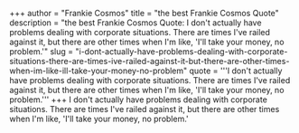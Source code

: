 +++
author = "Frankie Cosmos"
title = "the best Frankie Cosmos Quote"
description = "the best Frankie Cosmos Quote: I don't actually have problems dealing with corporate situations. There are times I've railed against it, but there are other times when I'm like, 'I'll take your money, no problem.'"
slug = "i-dont-actually-have-problems-dealing-with-corporate-situations-there-are-times-ive-railed-against-it-but-there-are-other-times-when-im-like-ill-take-your-money-no-problem"
quote = '''I don't actually have problems dealing with corporate situations. There are times I've railed against it, but there are other times when I'm like, 'I'll take your money, no problem.'''
+++
I don't actually have problems dealing with corporate situations. There are times I've railed against it, but there are other times when I'm like, 'I'll take your money, no problem.'
